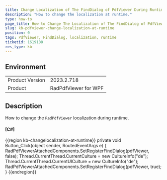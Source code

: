 ```yaml
---
title: Change Localization of The FindDialog of PdfViewer During Runtime
description: "How to change the localization at runtime."
type: how-to
page_title: How to Change The Localization of The FindDialog of PdfViewer During Runtime for WPF.
slug: kb-pdfviewer-change-localization-at-runtime
position: 0
tags: PdfViewer, FindDialog, localization, runtime
ticketid: 1619188
res_type: kb
---
```


## Environment

<table>
    <tbody>
        <tr>
            <td>Product Version</td>
            <td>2023.2.718</td>
        </tr>
        <tr>
            <td>Product</td>
            <td>RadPdfViewer for WPF</td>
        </tr>
    </tbody>
</table>


## Description

How to change the `RadPdfViewer` localization during runtime.

#### __[C#]__
{{region kb-changelocalization-at-runtime}}
	private void Button_Click(object sender, RoutedEventArgs e)
	{
    	RadPdfViewerAttachedComponents.SetRegisterFindDialog(pdfViewer, false);
    	Thread.CurrentThread.CurrentCulture = new CultureInfo("de");
    	Thread.CurrentThread.CurrentUICulture = new CultureInfo("de");
    	RadPdfViewerAttachedComponents.SetRegisterFindDialog(pdfViewer, true);
	}
{{endregion}}

